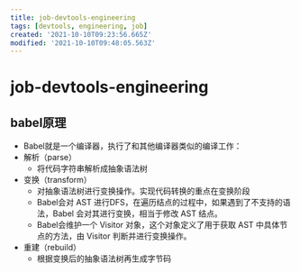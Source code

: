 ```yaml
---
title: job-devtools-engineering
tags: [devtools, engineering, job]
created: '2021-10-10T09:23:56.665Z'
modified: '2021-10-10T09:48:05.563Z'
---
```


# job-devtools-engineering






## babel原理

- Babel就是一个编译器，执行了和其他编译器类似的编译工作：
- 解析（parse）
  - 将代码字符串解析成抽象语法树
- 变换（transform）
  - 对抽象语法树进行变换操作。实现代码转换的重点在变换阶段
  - Babel会对 AST 进行DFS，在遍历结点的过程中，如果遇到了不支持的语法，Babel 会对其进行变换，相当于修改 AST 结点。
  - Babel会维护一个 Visitor 对象，这个对象定义了用于获取 AST 中具体节点的方法，由 Visitor 判断并进行变换操作。
- 重建（rebuild）
  - 根据变换后的抽象语法树再生成字节码
